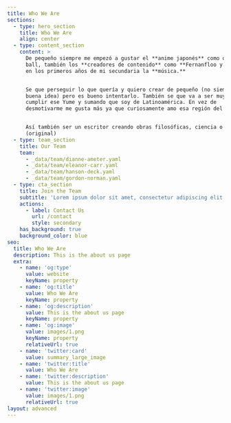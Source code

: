 ```yaml
---
title: Who We Are
sections:
  - type: hero_section
    title: Who We Are
    align: center
  - type: content_section
    content: >
      De pequeño siempre me empezó a gustar el **anime japonés** como dragon
      ball, también los **creadores de contenido** como **Fernanfloo y más**. Y
      en los primeros años de mi secundaria la **música.**


      Se que perseguir lo que quería y quiero crear de pequeño (no siempre es
      buena idea) pero es bueno intentarlo. También se que va a ser muy difícil
      cumplir ese Yume y sumando que soy de Latinoamérica. En vez de
      desmotivarme me gusta más ya que curiosamente amo esa región del mundo.


      Así también ser un escritor creando obras filosóficas, ciencia o ficción.
      (original)
  - type: team_section
    title: Our Team
    team:
      - _data/team/dianne-ameter.yaml
      - _data/team/eleanor-carr.yaml
      - _data/team/hanson-deck.yaml
      - _data/team/gordon-norman.yaml
  - type: cta_section
    title: Join the Team
    subtitle: 'Lorem ipsum dolor sit amet, consectetur adipiscing elit.'
    actions:
      - label: Contact Us
        url: /contact
        style: secondary
    has_background: true
    background_color: blue
seo:
  title: Who We Are
  description: This is the about us page
  extra:
    - name: 'og:type'
      value: website
      keyName: property
    - name: 'og:title'
      value: Who We Are
      keyName: property
    - name: 'og:description'
      value: This is the about us page
      keyName: property
    - name: 'og:image'
      value: images/1.png
      keyName: property
      relativeUrl: true
    - name: 'twitter:card'
      value: summary_large_image
    - name: 'twitter:title'
      value: Who We Are
    - name: 'twitter:description'
      value: This is the about us page
    - name: 'twitter:image'
      value: images/1.png
      relativeUrl: true
layout: advanced
---
```

